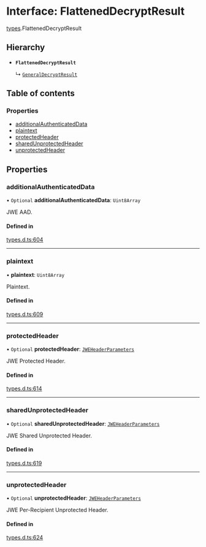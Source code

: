 # Interface: FlattenedDecryptResult

[types](../modules/types.md).FlattenedDecryptResult

## Hierarchy

- **`FlattenedDecryptResult`**

  ↳ [`GeneralDecryptResult`](types.GeneralDecryptResult.md)

## Table of contents

### Properties

- [additionalAuthenticatedData](types.FlattenedDecryptResult.md#additionalauthenticateddata)
- [plaintext](types.FlattenedDecryptResult.md#plaintext)
- [protectedHeader](types.FlattenedDecryptResult.md#protectedheader)
- [sharedUnprotectedHeader](types.FlattenedDecryptResult.md#sharedunprotectedheader)
- [unprotectedHeader](types.FlattenedDecryptResult.md#unprotectedheader)

## Properties

### additionalAuthenticatedData

• `Optional` **additionalAuthenticatedData**: `Uint8Array`

JWE AAD.

#### Defined in

[types.d.ts:604](https://github.com/panva/jose/blob/v3.15.4/src/types.d.ts#L604)

___

### plaintext

• **plaintext**: `Uint8Array`

Plaintext.

#### Defined in

[types.d.ts:609](https://github.com/panva/jose/blob/v3.15.4/src/types.d.ts#L609)

___

### protectedHeader

• `Optional` **protectedHeader**: [`JWEHeaderParameters`](types.JWEHeaderParameters.md)

JWE Protected Header.

#### Defined in

[types.d.ts:614](https://github.com/panva/jose/blob/v3.15.4/src/types.d.ts#L614)

___

### sharedUnprotectedHeader

• `Optional` **sharedUnprotectedHeader**: [`JWEHeaderParameters`](types.JWEHeaderParameters.md)

JWE Shared Unprotected Header.

#### Defined in

[types.d.ts:619](https://github.com/panva/jose/blob/v3.15.4/src/types.d.ts#L619)

___

### unprotectedHeader

• `Optional` **unprotectedHeader**: [`JWEHeaderParameters`](types.JWEHeaderParameters.md)

JWE Per-Recipient Unprotected Header.

#### Defined in

[types.d.ts:624](https://github.com/panva/jose/blob/v3.15.4/src/types.d.ts#L624)
